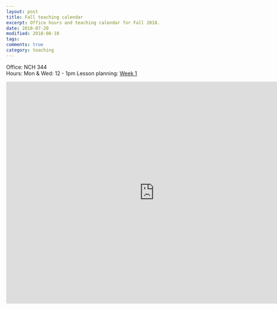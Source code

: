 ```yaml
---
layout: post
title: Fall teaching calendar
excerpt: Office hours and teaching calendar for Fall 2018.     
date: 2018-07-20 
modified: 2018-08-10
tags: 
comments: true
category: teaching
---
```

Office: NCH 344   
Hours: Mon & Wed: 12 - 1pm 
Lesson planning: [Week 1](http://simp.ly/publish/ZGHPVp)

<iframe src="https://calendar.google.com/calendar/embed?showTitle=0&amp;showDate=0&amp;showPrint=0&amp;showTabs=0&amp;showCalendars=0&amp;showTz=0&amp;height=600&amp;wkst=1&amp;bgcolor=%23FFFFFF&amp;src=virginia.edu_nf5j6ocml9bijdeg9aluej4710%40group.calendar.google.com&amp;color=%23B1365F&amp;ctz=America%2FNew_York" style="border-width:0" width="800" height="600" frameborder="0" scrolling="no"></iframe>


